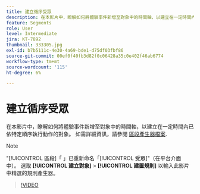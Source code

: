 ```yaml
---
title: 建立循序受眾
description: 在本影片中，瞭解如何將體驗事件新增至對象中的時間軸，以建立在一定時間內已依特定順序執行動作的對象。
feature: Segments
role: User
level: Intermediate
jira: KT-7892
thumbnail: 333305.jpg
exl-id: b7b5111c-4e30-4a69-bde1-d75df03fbf86
source-git-commit: 00ef0f40fb3d82f0c06428a35c0e402f46ab6774
workflow-type: tm+mt
source-wordcount: '115'
ht-degree: 6%

---
```


# 建立循序受眾

在本影片中，瞭解如何將體驗事件新增至對象中的時間軸，以建立在一定時間內已依特定順序執行動作的對象。 如需詳細資訊，請參閱 [區段產生器檔案](https://experienceleague.adobe.com/docs/experience-platform/segmentation/ui/segment-builder.html).

>[!NOTE]
>
> &quot;[!UICONTROL 區段]「 」已重新命名「[!UICONTROL 受眾]&quot;（在平台介面中）。 選取 **[!UICONTROL 建立對象]** > **[!UICONTROL 建置規則]** 以輸入此影片中精選的規則產生器。

>[!VIDEO](https://video.tv.adobe.com/v/333305/?learn=on)

